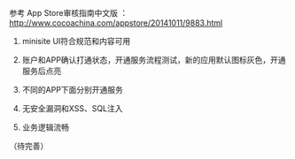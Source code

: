 参考
App Store审核指南中文版
：http://www.cocoachina.com/appstore/20141011/9883.html
 
 
1. minisite UI符合规范和内容可用
 
2. 账户和APP确认打通状态，开通服务流程测试，新的应用默认图标灰色，开通服务后点亮
 
3. 不同的APP下面分别开通服务
 
4. 无安全漏洞和XSS、SQL注入
 
5. 业务逻辑流畅


（待完善）
